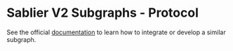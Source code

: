 # Sablier V2 Subgraphs - Protocol

See the official [documentation](https://docs.sablier.com) to learn how to integrate or develop a similar subgraph.
